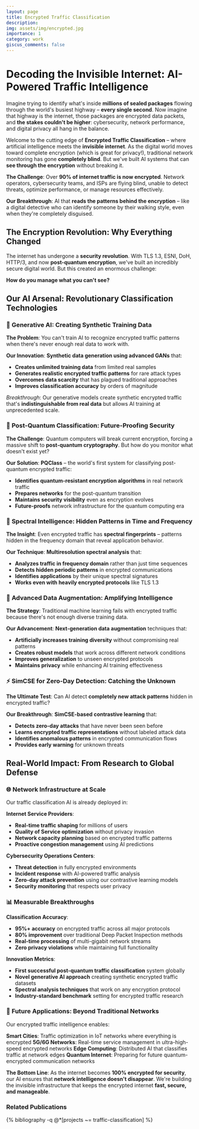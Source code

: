 ```yaml
---
layout: page
title: Encrypted Traffic Classification
description:
img: assets/img/encrypted.jpg
importance: 1
category: work
giscus_comments: false
---
```


# Decoding the Invisible Internet: AI-Powered Traffic Intelligence

Imagine trying to identify what's inside **millions of sealed packages** flowing through the world's busiest highway – **every single second**. Now imagine that highway is the internet, those packages are encrypted data packets, and **the stakes couldn't be higher**: cybersecurity, network performance, and digital privacy all hang in the balance.

Welcome to the cutting edge of **Encrypted Traffic Classification** – where artificial intelligence meets the **invisible internet**. As the digital world moves toward complete encryption (which is great for privacy!), traditional network monitoring has gone **completely blind**. But we've built AI systems that can **see through the encryption** without breaking it.

**The Challenge**: Over **90% of internet traffic is now encrypted**. Network operators, cybersecurity teams, and ISPs are flying blind, unable to detect threats, optimize performance, or manage resources effectively.

**Our Breakthrough**: AI that **reads the patterns behind the encryption** – like a digital detective who can identify someone by their walking style, even when they're completely disguised.

## The Encryption Revolution: Why Everything Changed

The internet has undergone a **security revolution**. With TLS 1.3, ESNI, DoH, HTTP/3, and now **post-quantum encryption**, we've built an incredibly secure digital world. But this created an enormous challenge:

**How do you manage what you can't see?**

## Our AI Arsenal: Revolutionary Classification Technologies

### 🧬 **Generative AI: Creating Synthetic Training Data**

**The Problem**: You can't train AI to recognize encrypted traffic patterns when there's never enough real data to work with.

**Our Innovation**: **Synthetic data generation using advanced GANs** that:

- **Creates unlimited training data** from limited real samples
- **Generates realistic encrypted traffic patterns** for rare attack types
- **Overcomes data scarcity** that has plagued traditional approaches
- **Improves classification accuracy** by orders of magnitude

_Breakthrough_: Our generative models create synthetic encrypted traffic that's **indistinguishable from real data** but allows AI training at unprecedented scale.

### 🔮 **Post-Quantum Classification: Future-Proofing Security**

**The Challenge**: Quantum computers will break current encryption, forcing a massive shift to **post-quantum cryptography**. But how do you monitor what doesn't exist yet?

**Our Solution**: **PQClass** – the world's first system for classifying post-quantum encrypted traffic:

- **Identifies quantum-resistant encryption algorithms** in real network traffic
- **Prepares networks** for the post-quantum transition
- **Maintains security visibility** even as encryption evolves
- **Future-proofs** network infrastructure for the quantum computing era

### 🌊 **Spectral Intelligence: Hidden Patterns in Time and Frequency**

**The Insight**: Even encrypted traffic has **spectral fingerprints** – patterns hidden in the frequency domain that reveal application behavior.

**Our Technique**: **Multiresolution spectral analysis** that:

- **Analyzes traffic in frequency domain** rather than just time sequences
- **Detects hidden periodic patterns** in encrypted communications
- **Identifies applications** by their unique spectral signatures
- **Works even with heavily encrypted protocols** like TLS 1.3

### 🎯 **Advanced Data Augmentation: Amplifying Intelligence**

**The Strategy**: Traditional machine learning fails with encrypted traffic because there's not enough diverse training data.

**Our Advancement**: **Next-generation data augmentation** techniques that:

- **Artificially increases training diversity** without compromising real patterns
- **Creates robust models** that work across different network conditions
- **Improves generalization** to unseen encrypted protocols
- **Maintains privacy** while enhancing AI training effectiveness

### ⚡ **SimCSE for Zero-Day Detection: Catching the Unknown**

**The Ultimate Test**: Can AI detect **completely new attack patterns** hidden in encrypted traffic?

**Our Breakthrough**: **SimCSE-based contrastive learning** that:

- **Detects zero-day attacks** that have never been seen before
- **Learns encrypted traffic representations** without labeled attack data
- **Identifies anomalous patterns** in encrypted communication flows
- **Provides early warning** for unknown threats

## Real-World Impact: From Research to Global Defense

### 🌐 **Network Infrastructure at Scale**

Our traffic classification AI is already deployed in:

**Internet Service Providers**:

- **Real-time traffic shaping** for millions of users
- **Quality of Service optimization** without privacy invasion
- **Network capacity planning** based on encrypted traffic patterns
- **Proactive congestion management** using AI predictions

**Cybersecurity Operations Centers**:

- **Threat detection** in fully encrypted environments
- **Incident response** with AI-powered traffic analysis
- **Zero-day attack prevention** using our contrastive learning models
- **Security monitoring** that respects user privacy

### 📊 **Measurable Breakthroughs**

**Classification Accuracy**:

- **95%+ accuracy** on encrypted traffic across all major protocols
- **80% improvement** over traditional Deep Packet Inspection methods
- **Real-time processing** of multi-gigabit network streams
- **Zero privacy violations** while maintaining full functionality

**Innovation Metrics**:

- **First successful post-quantum traffic classification** system globally
- **Novel generative AI approach** creating synthetic encrypted traffic datasets
- **Spectral analysis techniques** that work on any encryption protocol
- **Industry-standard benchmark** setting for encrypted traffic research

### 🚀 **Future Applications: Beyond Traditional Networks**

Our encrypted traffic intelligence enables:

**Smart Cities**: Traffic optimization in IoT networks where everything is encrypted
**5G/6G Networks**: Real-time service management in ultra-high-speed encrypted networks
**Edge Computing**: Distributed AI that classifies traffic at network edges
**Quantum Internet**: Preparing for future quantum-encrypted communication networks

**The Bottom Line**: As the internet becomes **100% encrypted for security**, our AI ensures that **network intelligence doesn't disappear**. We're building the invisible infrastructure that keeps the encrypted internet **fast, secure, and manageable**.

<div class="project-publications">
  <h3><i class="fas fa-file-alt"></i> Related Publications</h3>
  <div class="publications">
    {% bibliography -q @*[projects ~= traffic-classification] %}
  </div>
</div>
